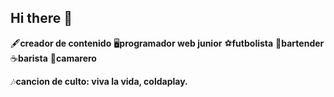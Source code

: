 ## Hi there 👋

🖋️**creador de contenido**
🖥️**programador web junior**
⚽**futbolista**
🍹**bartender**
☕**barista**
🤵**camarero**

🎶**cancion de culto: viva la vida, coldaplay.**
